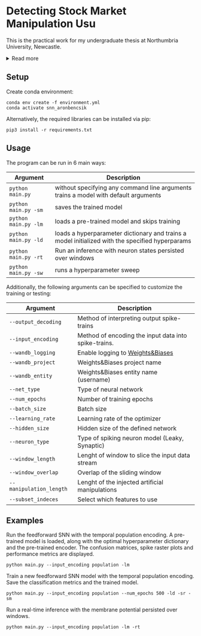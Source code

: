 # Detecting Stock Market Manipulation Usu

This is the practical work for my undergraduate thesis at Northumbria University, Newcastle.
<details>
  <summary>Read more</summary>

  The behaviour of Spiking Neural Networks (SNNs) is inspired by biological brains, where information is represented by a series of action potentials. This contrasts with  conventional artificial neural networks (ANNs), which use vectors as inputs, and model the neuron soma behaviour using a non-linear activation function. On neuromorphic hardware, SNNs promise to be significantly more energy efficient than current ANNs, while being particularly suited for signal processing applications. During trade-based stock market manipulation, malicious actors use legitimate trades to influence a stock price for personal gains. This form of manipulation is illegal. However, since it is conducted through legitimate instruments, detecting it is difficult. In this work, SNNs are applied to the detection of trade-based manipulation patterns in stock market data. Several spiking and non-spiking architectures are implemented and their performances are compared. Furthermore, multiple spike encoding techniques are tested, including a temporal population encoding method, which fully leverages the complex spatiotemporal properties of SNNs. The findings suggest that SNNs are able to achieve state-of-the-art performance in this task. Moreover, it is shown that SNNs are capable of effectively learning temporally encoded spike trains, along with commonly used rate-coded ones.

</details>


## Setup

Create conda environment:
```
conda env create -f environment.yml
conda activate snn_aronbencsik
```

Alternatively, the required libraries can be installed via pip:
```
pip3 install -r requirements.txt
```

## Usage
The program can be run in 6 main ways:

| Argument  | Description |
| ------------- | ------------- |
| ```python main.py``` | without specifying any command line arguments trains a model with default arguments |
| ```python main.py -sm``` | saves the trained model |
| ```python main.py -lm``` | loads a pre-trained model and skips training |
| ```python main.py -ld``` | loads a hyperparameter dictionary and trains a model initialized with the specified hyperparams |
| ```python main.py -rt``` | Run an inference with neuron states persisted over windows |
| ```python main.py -sw``` | runs a hyperparameter sweep |

Additionally, the following arguments can be specified to customize the training or testing:

| Argument  | Description |
| ------------- | ------------- |
| ```--output_decoding```  | Method of interpreting output spike-trains |
| ```--input_encoding```  | Method of encoding the input data into spike-trains. |
| ```--wandb_logging```  | Enable logging to [Weights&Biases](https://www.wandb.ai) |
| ```--wandb_project```  | Weights&Biases project name |
| ```--wandb_entity```  | Weights&Biases entity name (username) |
| ```--net_type```  | Type of neural network |
| ```--num_epochs``` | Number of training epochs |
| ```--batch_size``` | Batch size |
| ```--learning_rate``` | Learning rate of the optimizer |
| ```--hidden_size``` | Hidden size of the defined network |
| ```--neuron_type``` | Type of spiking neuron model (Leaky, Synaptic) |
| ```--window_length``` | Lenght of window to slice the input data stream |
| ```--window_overlap``` | Overlap of the sliding window |
| ```--manipulation_length``` | Lenght of the injected artificial manipulations |
| ```--subset_indeces``` | Select which features to use |

## Examples

Run the feedforward SNN with the temporal population encoding. A pre-trained model is loaded, along with the optimal hyperparameter dictionary and the pre-trained encoder. The confusion matrices, spike raster plots and performance metrics are displayed.
```
python main.py --input_encoding population -lm
```

Train a new feedforward SNN model with the temporal population encoding. Save the classification metrics and the trained model.
```
python main.py --input_encoding population --num_epochs 500 -ld -sr -sm
```

Run a real-time inference with the membrane potential persisted over windows.
```
python main.py --input_encoding population -lm -rt
```
